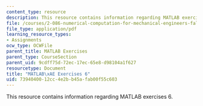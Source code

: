 ```yaml
---
content_type: resource
description: This resource contains information regarding MATLAB exercises 6.
file: /courses/2-086-numerical-computation-for-mechanical-engineers-fall-2012/7394040012cc4e2bb45afab00f55c603_MIT2_086F12_matlab_ex6.pdf
file_type: application/pdf
learning_resource_types:
- Assignments
ocw_type: OCWFile
parent_title: MATLAB Exercises
parent_type: CourseSection
parent_uid: 9cdff75d-72ec-17ec-65e8-d98104a1f627
resourcetype: Document
title: "MATLAB\xAE Exercises 6"
uid: 73940400-12cc-4e2b-b45a-fab00f55c603
---
```

This resource contains information regarding MATLAB exercises 6.

